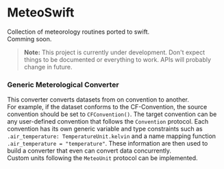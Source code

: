 # MeteoSwift

Collection of meteorology routines ported to swift. <br/>
Comming soon.

> **Note:** 
> This project is currently under development. Don't expect things to be documented or everything to work.
> APIs will probably change in future.


### Generic Meterological Converter
This converter converts datasets from on convention to another. <br/>
For example, if the dataset conforms to the CF-Convention, the source convention should be set to `CFConvention()`. The target convention can be any user-defined convention that follows the `Convention` protocol. 
Each convention has its own generic variable and type constraints such as `.air_temperature: TemperatureUnit.kelvin` and a name mapping function `.air_temperature = "temperature"`. These information are then used to build a converter that even can convert data concurrently.<br/>
Custom units following the `MeteoUnit` protocol can be implemented. 

